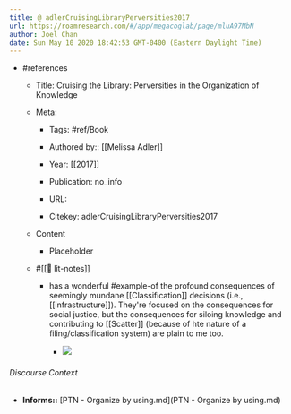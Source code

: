```yaml
---
title: @ adlerCruisingLibraryPerversities2017
url: https://roamresearch.com/#/app/megacoglab/page/mluA97MbN
author: Joel Chan
date: Sun May 10 2020 18:42:53 GMT-0400 (Eastern Daylight Time)
---
```


- #references

    - Title: Cruising the Library: Perversities in the Organization of Knowledge

    - Meta:

        - Tags: #ref/Book

        - Authored by::  [[Melissa Adler]]

        - Year: [[2017]]

        - Publication: no_info

        - URL:

        - Citekey: adlerCruisingLibraryPerversities2017

    - Content

        - Placeholder

    - #[[📝 lit-notes]]

        - has a wonderful #example-of the profound consequences of seemingly mundane [[Classification]] decisions (i.e., [[infrastructure]]). They're focused on the consequences for social justice, but the consequences for siloing knowledge and contributing to [[Scatter]] (because of hte nature of a filing/classification system) are plain to me too.

            - ![](https://firebasestorage.googleapis.com/v0/b/firescript-577a2.appspot.com/o/imgs%2Fapp%2Fmegacoglab%2FvJH-4isPqx.png?alt=media&token=69a49689-1ff1-4516-99e1-44316b7638fa)

###### Discourse Context

- **Informs::** [PTN - Organize by using.md](PTN - Organize by using.md)
